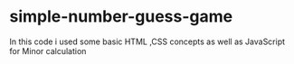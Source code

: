 # simple-number-guess-game
In this code  i used some  basic HTML ,CSS  concepts as well as JavaScript for Minor calculation 
